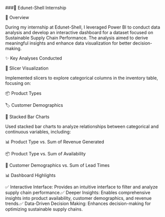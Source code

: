 ###🚀 Edunet-Shell Internship

📌 Overview

During my internship at Edunet-Shell, I leveraged Power BI to conduct data analysis and develop an interactive dashboard for a dataset focused on Sustainable Supply Chain Performance. The analysis aimed to derive meaningful insights and enhance data visualization for better decision-making.

✨ Key Analyses Conducted

🔹 Slicer Visualization

Implemented slicers to explore categorical columns in the inventory table, focusing on:

📦 Product Types

🏷️ Customer Demographics

🔹 Stacked Bar Charts

Used stacked bar charts to analyze relationships between categorical and continuous variables, including:

📊 Product Type vs. Sum of Revenue Generated

📦 Product Type vs. Sum of Availability

👥 Customer Demographics vs. Sum of Lead Times

📊 Dashboard Highlights

✅ Interactive Interface: Provides an intuitive interface to filter and analyze supply chain performance.✅ Deeper Insights: Enables comprehensive insights into product availability, customer demographics, and revenue trends.✅ Data-Driven Decision Making: Enhances decision-making for optimizing sustainable supply chains.
